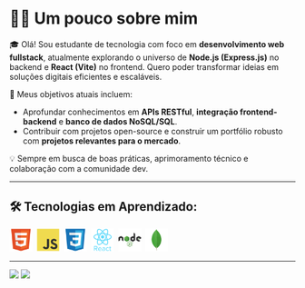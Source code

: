 # 👨‍💻 Um pouco sobre mim

🎓 Olá! Sou estudante de tecnologia com foco em **desenvolvimento web fullstack**, atualmente explorando o universo de **Node.js (Express.js)** no backend e **React (Vite)** no frontend. Quero poder transformar ideias em soluções digitais eficientes e escaláveis.  

🚀 Meus objetivos atuais incluem:  
- Aprofundar conhecimentos em **APIs RESTful**, **integração frontend-backend** e **banco de dados NoSQL/SQL**.  
- Contribuir com projetos open-source e construir um portfólio robusto com **projetos relevantes para o mercado**.  

💡 Sempre em busca de boas práticas, aprimoramento técnico e colaboração com a comunidade dev.  

---

## 🛠️ Tecnologias em Aprendizado:  
<div>
  <img src="https://github.com/devicons/devicon/blob/master/icons/html5/html5-original.svg" title="HTML5" alt="HTML" width="40" height="40"/>&nbsp;
  <img src="https://github.com/devicons/devicon/blob/master/icons/javascript/javascript-original.svg" title="JavaScript" alt="JavaScript" width="40" height="40"/>&nbsp;
  <img src="https://github.com/devicons/devicon/blob/master/icons/css3/css3-original.svg" title="Css3" alt="Css3" width="40" height="40"/>&nbsp;
  <img src="https://github.com/devicons/devicon/blob/master/icons/react/react-original-wordmark.svg" title="React" alt="React" width="40" height="40"/>&nbsp;
  <img src="https://github.com/devicons/devicon/blob/master/icons/nodejs/nodejs-original-wordmark.svg" title="Nodejs" alt="Nodejs" width="40" height="40"/>&nbsp;
  <img src="https://github.com/devicons/devicon/blob/master/icons/mongodb/mongodb-original.svg" title="Mongodb" alt="Mongodb" width="40" height="40"/>&nbsp;
</div>

---

<div align = "left">
<img height = "200em" src="https://github-readme-stats.vercel.app/api/top-langs/?username=isaque-manoel&show_icons=true&theme=bear&count_private=true"/>
<img height = "200em" src="https://github-readme-stats.vercel.app/api?username=isaque-manoel&show_icons=true&show_icons=true&theme=bear&count_private=true" />
</div>



